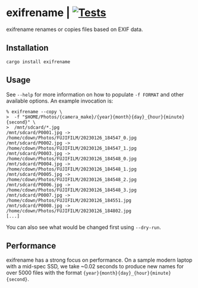 # exifrename | [![Tests](https://img.shields.io/github/actions/workflow/status/cdown/exifrename/ci.yml?branch=master)](https://github.com/cdown/exifrename/actions?query=branch%3Amaster)

exifrename renames or copies files based on EXIF data.

## Installation

    cargo install exifrename

## Usage

See `--help` for more information on how to populate `-f FORMAT` and other
available options. An example invocation is:

    % exifrename --copy \
    >  -f "$HOME/Photos/{camera_make}/{year}{month}{day}_{hour}{minute}{second}" \
    >  /mnt/sdcard/*.jpg
    /mnt/sdcard/P0001.jpg -> /home/cdown/Photos/FUJIFILM/20230126_184547_0.jpg
    /mnt/sdcard/P0002.jpg -> /home/cdown/Photos/FUJIFILM/20230126_184547_1.jpg
    /mnt/sdcard/P0003.jpg -> /home/cdown/Photos/FUJIFILM/20230126_184548_0.jpg
    /mnt/sdcard/P0004.jpg -> /home/cdown/Photos/FUJIFILM/20230126_184548_1.jpg
    /mnt/sdcard/P0005.jpg -> /home/cdown/Photos/FUJIFILM/20230126_184548_2.jpg
    /mnt/sdcard/P0006.jpg -> /home/cdown/Photos/FUJIFILM/20230126_184548_3.jpg
    /mnt/sdcard/P0007.jpg -> /home/cdown/Photos/FUJIFILM/20230126_184551.jpg
    /mnt/sdcard/P0008.jpg -> /home/cdown/Photos/FUJIFILM/20230126_184802.jpg
    [...]

You can also see what would be changed first using `--dry-run`.

## Performance

exifrename has a strong focus on performance. On a sample modern laptop with a
mid-spec SSD, we take ~0.02 seconds to produce new names for over 5000 files
with the format `{year}{month}{day}_{hour}{minute}{second}`.
